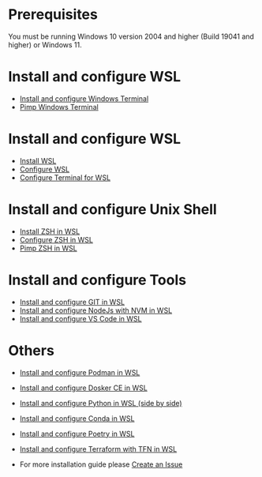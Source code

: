 
# Prerequisites

You must be running Windows 10 version 2004 and higher (Build 19041 and higher) or Windows 11.

# Install and configure WSL

* [Install and configure Windows Terminal](install%20Terminal.md)
* [Pimp Windows Terminal](install%20Terminal.md)

# Install and configure WSL

* [Install WSL](install%20WSL.md)
* [Configure WSL](todo.md)
* [Configure Terminal for WSL](todo.md)

# Install and configure Unix Shell

* [Install ZSH in WSL](todo.md)
* [Configure ZSH in WSL](todo.md)
* [Pimp ZSH in WSL](todo.md)

# Install and configure Tools
  
* [Install and configure GIT in WSL](todo.md)
* [Install and configure NodeJs with NVM in WSL](todo.md)
* [Install and configure VS Code in WSL](todo.md)

# Others

* [Install and configure Podman in WSL](todo.md)
* [Install and configure Dosker CE in WSL](todo.md)


* [Install and configure Python in WSL (side by side)](todo.md)
* [Install and configure Conda in WSL](todo.md)
* [Install and configure Poetry in WSL](todo.md)


* [Install and configure Terraform with TFN in WSL](todo.md)


* For more installation guide please [Create an Issue](https://github.com/CedricCazin/tutorials/issues/new)
  
